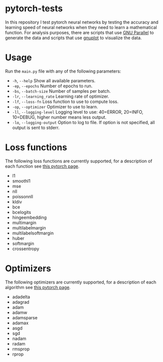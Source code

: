 # pytorch-tests

In this repository I test pytorch neural networks by testing the accuracy and learning speed of neural networks when they need to learn a mathematical function. For analysis purposes, there are scripts that use [GNU Parallel](https://www.gnu.org/software/parallel/) to generate the data and scripts that use [gnuplot](http://www.gnuplot.info/) to visualize the data.

# Usage

Run the `main.py` file with any of the following parameters:

- `-h`, `--help` Show all available parameters.
- `-ep`, `--epochs` Number of epochs to run.
- `-bs`, `--batch-size` Number of samples per batch.
- `-lr`, `--learning_rate` Learning rate of optimizer.
- `-lf`, `--loss-fn` Loss function to use to compute loss.
- `-op`, `--optimizer` Optimizer to use to learn.
- `-ll`, `--logging-level` Logging level to use: 40=ERROR, 20=INFO, 10=DEBUG, higher number means less output.
- `-lo`, `--logging-output` Option to log to file. If option is not specified, all output is sent to stderr.

# Loss functions

The following loss functions are currently supported, for a description of each function see [this pytorch page](https://pytorch.org/docs/stable/nn.html#loss-functions).

- l1
- smoothl1
- mse
- nll
- poissonnll
- kldiv
- bce
- bcelogits
- hingeembedding
- multimargin
- multilabelmargin
- multilabelsoftmargin
- huber
- softmargin
- crossentropy


# Optimizers

The following optimizers are currently supported, for a description of each algorithm see [this pytorch page](https://pytorch.org/docs/stable/optim.html#algorithms).

- adadelta
- adagrad
- adam
- adamw
- adamsparse
- adamax
- asgd
- sgd
- nadam
- radam
- rmsprop
- rprop
